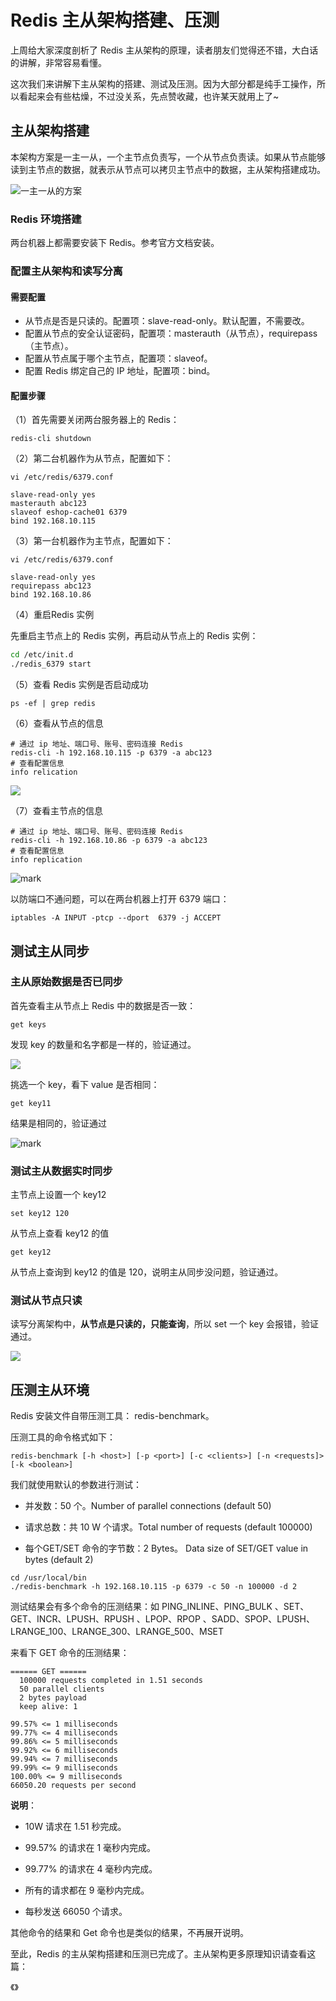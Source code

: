 # Redis 主从架构搭建、压测

上周给大家深度剖析了 Redis 主从架构的原理，读者朋友们觉得还不错，大白话的讲解，非常容易看懂。







这次我们来讲解下主从架构的搭建、测试及压测。因为大部分都是纯手工操作，所以看起来会有些枯燥，不过没关系，先点赞收藏，也许某天就用上了~



## 主从架构搭建

本架构方案是一主一从，一个主节点负责写，一个从节点负责读。如果从节点能够读到主节点的数据，就表示从节点可以拷贝主节点中的数据，主从架构搭建成功。

![一主一从的方案](http://cdn.jayh.club/blog/20210823/MK87sGCwfwl7.png?imageslim)

### Redis 环境搭建

两台机器上都需要安装下 Redis。参考官方文档安装。

### 配置主从架构和读写分离

#### 需要配置

- 从节点是否是只读的。配置项：slave-read-only。默认配置，不需要改。
- 配置从节点的安全认证密码，配置项：masterauth（从节点），requirepass（主节点）。
- 配置从节点属于哪个主节点，配置项：slaveof。
- 配置 Redis 绑定自己的 IP 地址，配置项：bind。

#### 配置步骤

（1）首先需要关闭两台服务器上的 Redis：

``` SH
redis-cli shutdown
```

（2）第二台机器作为从节点，配置如下：

```SH
vi /etc/redis/6379.conf

slave-read-only yes
masterauth abc123
slaveof eshop-cache01 6379
bind 192.168.10.115
```

（3）第一台机器作为主节点，配置如下：

``` SH
vi /etc/redis/6379.conf

slave-read-only yes
requirepass abc123
bind 192.168.10.86
```

（4）重启Redis 实例

先重启主节点上的 Redis 实例，再启动从节点上的 Redis 实例：

```sh
cd /etc/init.d
./redis_6379 start
```

（5）查看 Redis 实例是否启动成功

``` SH
ps -ef | grep redis
```

（6）查看从节点的信息

``` SH
# 通过 ip 地址、端口号、账号、密码连接 Redis
redis-cli -h 192.168.10.115 -p 6379 -a abc123
# 查看配置信息
info relication
```

![](http://cdn.jayh.club/blog/20210809/uexfGBNdb8IP.png?imageslim)

（7）查看主节点的信息

``` SH
# 通过 ip 地址、端口号、账号、密码连接 Redis
redis-cli -h 192.168.10.86 -p 6379 -a abc123
# 查看配置信息
info replication
```

![mark](http://cdn.jayh.club/blog/20210809/gg2rPdd86fhr.png?imageslim)

以防端口不通问题，可以在两台机器上打开 6379 端口：

``` SH
iptables -A INPUT -ptcp --dport  6379 -j ACCEPT
```

## 测试主从同步

### 主从原始数据是否已同步

首先查看主从节点上 Redis 中的数据是否一致：

``` SH
get keys
```

发现 key 的数量和名字都是一样的，验证通过。

![](http://cdn.jayh.club/blog/20210809/myodJNQ1fm4g.png?imageslim)

挑选一个 key，看下 value 是否相同：

``` SH
get key11
```

结果是相同的，验证通过

![mark](http://cdn.jayh.club/blog/20210809/UO8OPYjVVP5C.png?imageslim)

### 测试主从数据实时同步

主节点上设置一个 key12

``` SH
set key12 120
```

从节点上查看 key12 的值

``` SH
get key12
```

从节点上查询到 key12 的值是 120，说明主从同步没问题，验证通过。

### 测试从节点只读

读写分离架构中，**从节点是只读的，只能查询**，所以 set 一个 key 会报错，验证通过。

![](http://cdn.jayh.club/blog/20210809/vw8vFwJKPovh.png?imageslim)

## 压测主从环境

Redis 安装文件自带压测工具： redis-benchmark。

压测工具的命令格式如下：

``` SH
redis-benchmark [-h <host>] [-p <port>] [-c <clients>] [-n <requests]> [-k <boolean>]
```

我们就使用默认的参数进行测试：

- 并发数：50 个。Number of parallel connections (default 50)

- 请求总数：共 10 W 个请求。Total number of requests (default 100000)
- 每个GET/SET 命令的字节数：2 Bytes。  Data size of SET/GET value in bytes (default 2)

``` SH
cd /usr/local/bin
./redis-benchmark -h 192.168.10.115 -p 6379 -c 50 -n 100000 -d 2
```

测试结果会有多个命令的压测结果：如 PING_INLINE、PING_BULK 、SET、GET、INCR、LPUSH、RPUSH 、LPOP、RPOP 、SADD、SPOP、LPUSH、LRANGE_100、LRANGE_300、LRANGE_500、MSET 

来看下 GET  命令的压测结果：

``` SH
====== GET ======
  100000 requests completed in 1.51 seconds
  50 parallel clients
  2 bytes payload
  keep alive: 1

99.57% <= 1 milliseconds
99.77% <= 4 milliseconds
99.86% <= 5 milliseconds
99.92% <= 6 milliseconds
99.94% <= 7 milliseconds
99.99% <= 9 milliseconds
100.00% <= 9 milliseconds
66050.20 requests per second
```

**说明**：

- 10W 请求在 1.51 秒完成。

- 99.57% 的请求在 1 毫秒内完成。

- 99.77% 的请求在 4 毫秒内完成。

- 所有的请求都在 9 毫秒内完成。

- 每秒发送 66050 个请求。

其他命令的结果和 Get 命令也是类似的结果，不再展开说明。

至此，Redis 的主从架构搭建和压测已完成了。主从架构更多原理知识请查看这篇：

《》